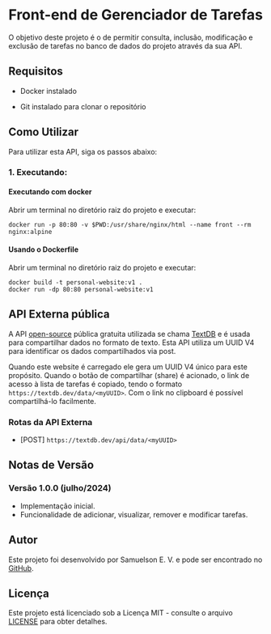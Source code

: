 # Front-end de Gerenciador de Tarefas

O objetivo deste projeto é o de permitir consulta, inclusão, modificação e exclusão de tarefas no banco de dados do projeto através da sua API.

## Requisitos

* Docker instalado

* Git instalado para clonar o repositório

## Como Utilizar

Para utilizar esta API, siga os passos abaixo:
### 1. Executando:
#### Executando com docker
Abrir um terminal no diretório raiz do projeto e executar:
```shell
docker run -p 80:80 -v $PWD:/usr/share/nginx/html --name front --rm nginx:alpine 
```  

#### Usando o Dockerfile
Abrir um terminal no diretório raiz do projeto e executar:
```shell
docker build -t personal-website:v1 .
docker run -dp 80:80 personal-website:v1
```

## API Externa pública

A API [open-source](https://github.com/bontaq/textdb) pública gratuita utilizada se chama [TextDB](https://textdb.dev) e é usada para compartilhar dados no formato de texto.
Esta API utiliza um UUID V4 para identificar os dados compartilhados via post.  
  
Quando este website é carregado ele gera um UUID V4 único para este propósito. Quando
o botão de compartilhar (share) é acionado, o link de acesso à lista de tarefas é copiado, 
tendo o formato ```https://textdb.dev/data/<myUUID>```.
Com o link no clipboard é possível compartilhá-lo facilmente.


### Rotas da API Externa

- [POST] `https://textdb.dev/api/data/<myUUID>`
  

## Notas de Versão

### Versão 1.0.0 (julho/2024)

- Implementação inicial.
- Funcionalidade de adicionar, visualizar, remover e modificar tarefas.

## Autor

Este projeto foi desenvolvido por Samuelson E. V. e pode ser encontrado no [GitHub](https://github.com/samuelsonev).

## Licença

Este projeto está licenciado sob a Licença MIT - consulte o arquivo [LICENSE](https://www.mit.edu/~amini/LICENSE.md) para obter detalhes.